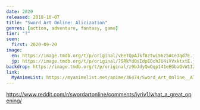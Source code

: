 ```yaml
---
date: 2020
released: 2018-10-07
title: "Sword Art Online: Alicization"
genres: [action, adventure, fantasy, game]
tier: "?"
seen:
  first: 2020-09-20
image:
  en: https://image.tmdb.org/t/p/original/vEeTQpAJkf8ztwL56z5ACe3qd7E.jpg
  jp: https://image.tmdb.org/t/p/original/7SRkYdOsIdpEOchJU4iVVxktxtE.jpg
backdrop: https://image.tmdb.org/t/p/original/z9bJdyQwQqp141eEGbaQvW1IZhR.jpg
link:
  MyAnimeList: https://myanimelist.net/anime/36474/Sword_Art_Online__Alicization
---
```



<https://www.reddit.com/r/swordartonline/comments/iyriv1/what_a_great_opening/>
